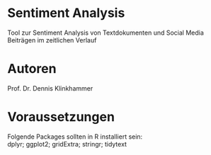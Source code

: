 # Sentiment Analysis
Tool zur Sentiment Analysis von Textdokumenten und Social Media Beiträgen im zeitlichen Verlauf

# Autoren
Prof. Dr. Dennis Klinkhammer

# Voraussetzungen
Folgende Packages sollten in R installiert sein:<br>
dplyr; ggplot2; gridExtra; stringr; tidytext
